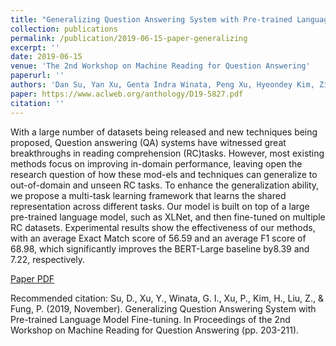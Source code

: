 ```yaml
---
title: "Generalizing Question Answering System with Pre-trained Language Model Fine-tuning"
collection: publications
permalink: /publication/2019-06-15-paper-generalizing
excerpt: ''
date: 2019-06-15
venue: 'The 2nd Workshop on Machine Reading for Question Answering'
paperurl: ''
authors: 'Dan Su, Yan Xu, Genta Indra Winata, Peng Xu, Hyeondey Kim, Zihan Liu, Pascale Fung'
paper: https://www.aclweb.org/anthology/D19-5827.pdf
citation: ''
---
```

With a large number of datasets being released and new techniques being proposed, Question answering (QA) systems have witnessed great breakthroughs in reading comprehension (RC)tasks. However, most existing methods focus on improving in-domain performance, leaving open the research question of how these mod-els and techniques can generalize to out-of-domain and unseen RC tasks. To enhance the generalization ability, we propose a multi-task learning framework that learns the shared representation across different tasks. Our model is built on top of a large pre-trained language model, such as XLNet, and then fine-tuned on multiple RC datasets. Experimental results show the effectiveness of our methods, with an average Exact Match score of 56.59 and an average F1 score of 68.98, which significantly improves the BERT-Large baseline by8.39 and 7.22, respectively.

[Paper PDF](https://www.aclweb.org/anthology/D19-5827.pdf)

Recommended citation: Su, D., Xu, Y., Winata, G. I., Xu, P., Kim, H., Liu, Z., & Fung, P. (2019, November). Generalizing Question Answering System with Pre-trained Language Model Fine-tuning. In Proceedings of the 2nd Workshop on Machine Reading for Question Answering (pp. 203-211).